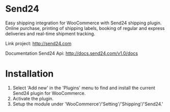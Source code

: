 # Send24
Easy shipping integration for WooCommerce with Send24 shipping plugin. Online purchase, printing of shipping labels, booking of regular and express deliveries and real-time shipment tracking. 

Link project: http://send24.com

Documentation Send24 Api: http://docs.send24.com/v1.0/docs

# Installation

1. Select 'Add new' in the 'Plugins' menu to find and install the current Send24 plugin for WooCommerce.
2. Activate the plugin.
3. Setup the module under 'WooCommerce'/'Setting'/'Shipping'/'Send24.'
